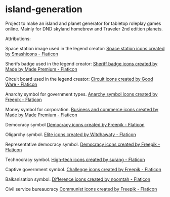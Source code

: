 # island-generation
Project to make an island and planet generator for tabletop roleplay games online. Mainly for DND skyland homebrew and Traveler 2nd edition planets.


Attributions:

Space station image used in the legend creator:
<a href="https://www.flaticon.com/free-icons/space-station" title="space station icons">Space station icons created by Smashicons - Flaticon</a>

Sherifs badge used in the legend creator:
<a href="https://www.flaticon.com/free-icons/sheriff-badge" title="sheriff badge icons">Sheriff badge icons created by Made by Made Premium - Flaticon</a>

Circuit board used in the legend creator:
<a href="https://www.flaticon.com/free-icons/circuit" title="circuit icons">Circuit icons created by Good Ware - Flaticon</a>

Anarchy symbol for government types.
<a href="https://www.flaticon.com/free-icons/anarchy-symbol" title="anarchy symbol icons">Anarchy symbol icons created by Freepik - Flaticon</a>

Money symbol for corporation.
<a href="https://www.flaticon.com/free-icons/business-and-commerce" title="business and commerce icons">Business and commerce icons created by Made by Made Premium - Flaticon</a>

Democracy symbol
<a href="https://www.flaticon.com/free-icons/democracy" title="democracy icons">Democracy icons created by Freepik - Flaticon</a>

Oligarchy symbol.
<a href="https://www.flaticon.com/free-icons/elite" title="elite icons">Elite icons created by Witdhawaty - Flaticon</a>

Representative democracy symbol.
<a href="https://www.flaticon.com/free-icons/democracy" title="democracy icons">Democracy icons created by Freepik - Flaticon</a>

Technocracy symbol.
<a href="https://www.flaticon.com/free-icons/high-tech" title="high-tech icons">High-tech icons created by surang - Flaticon</a>

Captive government symbol.
<a href="https://www.flaticon.com/free-icons/challenge" title="challenge icons">Challenge icons created by Freepik - Flaticon</a>

Balkanisation symbol.
<a href="https://www.flaticon.com/free-icons/difference" title="difference icons">Difference icons created by noomtah - Flaticon</a>

Civil service bureaucracy
<a href="https://www.flaticon.com/free-icons/communist" title="communist icons">Communist icons created by Freepik - Flaticon</a>


